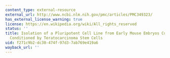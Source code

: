 ```yaml
---
content_type: external-resource
external_url: http://www.ncbi.nlm.nih.gov/pmc/articles/PMC349323/
has_external_license_warning: true
license: https://en.wikipedia.org/wiki/All_rights_reserved
status: ''
title: Isolation of a Pluripotent Cell Line from Early Mouse Embryos Cultured in Medium
  Conditioned by Teratocarcinoma Stem Cells
uid: f271c9b2-dc30-474f-97d3-7ab769e419a6
wayback_url: ''
---
```

